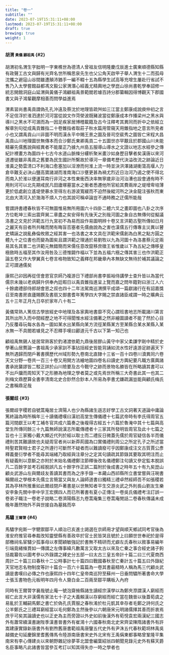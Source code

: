```yaml
---
title: "卷一"
subtitle: ""
date: 2023-07-19T15:31:11+08:00
lastmod: 2023-07-19T15:31:11+08:00
draft: true
brewing: true
weight: 1
---
```



#### 胡渭 <small>黃儀 顧祖禹</small> {#2}

胡渭初名渭生字胐明一字東樵世為德清人曾祖友信明隆慶戊辰進士廣東順德縣知縣有政聲工古文與歸有光齊名世所稱思泉先生也父公角天啟甲子舉人渭生十二而孤母沈攜之避寇山谷間雖遭顛沛猶手一編不輟十五為縣學生試高等充增生屢赴行省試不售乃入太學嘗館益都馮文毅公家渭潛心經義尤精輿地之學崑山徐尚書乾學奉詔修一統志開館洞庭山延渭與黃儀子鴻顧祖禹景範閻若璩百詩分郡纂輯因得博觀天下郡國書又與子鴻輩觀摩相善而問學益進焉

渭素習尚書禹貢謂偽孔孔沖遠及蔡沈於地理皆疏舛如三江當主鄭康成說庾仲初之言不足信浮於淮泗達於河河當從說文作菏滎波既豬波當從鄭康成本作播梁州之黑水與導川之黑水不可溷而為一因足疾家居博稽載籍及古今注釋考其異同而折中之依經立解章別句從成禹貢錐指二十卷錐指者取莊子秋水篇用管窺天用錐指地之意言所見者小也又謂禹貢山川非圖不明而漢永平中賜王景之圖及晉司空裴秀之圖皆亡宋程大昌禹貢山川地理圖世無傳本而合沙鄭氏東卿禹貢二十五圖世亦罕覯且於郡國山川未能精審先儒舊說與經異者不能厘正乃據九州島五服導山導水之文證以地志水經參之傳紀計裡畫方為圖四十七古今水道山脈條分縷析聚米畫沙如身歷目擊者矣漢唐以來河道遷徙雖非禹貢之舊要為民生國計所繫故於導河一章備考歷代決溢改流之跡論近日淮黃之勢雲清口不利海口愈塞加以淫潦而何淮上流一時並決洪澤諸湖衝蕩高堰人力倉卒難支必決山鹽高寶諸湖而淮南海口沙壅更甚為禍尤烈近日治河乃遏之使不得北而南入於淮以便運耳南行非河之本性東衝西決率無寧歲非治河治漕也設會通有時不用則河可以北先期戒民凡田廬塚墓當水之衝者悉遷他所官給其費兩岸之堤增卑培薄更於低處創立遙堤使暴水至得左右游波寬緩而不迫然後縱河所之決金龍注張秋而東北由大清河入於渤海不煩人力也其說可稱卓論豈不通時務之迂儒所能哉

嘗謂詩書禮春秋皆不可無圖惟易無所用圖六十四卦二體六爻之畫即圖也八卦之次序方位乾坤三索出震齊巽二章盡之矣安得有先後天之別哉河圖之象自古無傳何從擬議洛書之文見於洪範五行九宮初不為易而設作易圖明辨十卷又言洪範古聖所傳如日月之麗天有目者所共睹而閒有晦盲否塞者先儒曲說為之害也漢儒五行傳專主災異以瞽史矯誣之說亂彝倫攸敘之經其害一也洛書之本文具在洪範宋儒創為白黑之點方圓之體九十之位書也而變為圖矣且謂洪範之理通於易劉牧以九為河圖十為洛書蔡元定兩易其名其害二也洪範元無錯簡而宋儒任意改竄移庶徵王省惟歲以下為五紀之傳移皇極斂時五福至其作汝用咎及三德惟闢作福以下並為五福六極之傳其害三也作洪範正論五卷又作大學翼真七卷言格物致知之義釋在邦畿章內本無缺文無待於補其議論之正可謂通儒矣

康熙己卯因再從侄會恩官京師乃複游日下禮部尚書李振裕侍講學士查升皆以為當代儒宗未幾以老病歸升供奉內廷暇日以禹貢錐指進呈上覽而嘉之問年籍對曰浙江人六十餘歲禮部侍郎胡會恩之叔也四十二年法駕南巡渭撰平成頌一篇獻諸行在有詔嘉獎召至南書房直廬賜饌及書扇又御書耆年篤學四大字賜之禁直諸臣咸謂一時之曠典云五十三年正月九日卒於家年八十有二

黃儀常熟人篤信古學放經史中地理及各家輿地書靡不究心謂班書地志所載諸川第言其所出所入而中間經歷之地不可得聞惟水經注備著之然非繪圖讀者不能了然於心目乃反覆尋玩每水各為一圖如某水出某縣向某方流徑某縣某方至某縣合某水某縣入某水無一不具閻若璩見之不忍釋手嘆曰酈道元千古以下第一知己也

顧祖禹無錫人徙居常熟客於釣渚渡依範九鼎後居膠山黃守中家父柔謙字剛中精於史學著山居贅論一書祖禹少承家訓不事拈括經史皆能背誦如流水性好遠游足跡遍天下無所遇歸而閉戶著書撰歷代州域形勢九卷南北直隸十三省一百十四卷川瀆異同六卷天文分野一卷共一百三十卷又用開方法繪地圖四卷名曰讀史方輿紀要凡職方廣輿諸書承訛襲謬皆二駁正詳於山川險要及古今戰守之跡而景物名勝皆在所略讀其書可以不出戶牖而周知天下之形勝為地理之學者莫之或先焉世所稱三大奇書此其一也其二則梅文鼎歷算全書李清南北史合鈔然合鈔本人所易為李書尤嫌疏漏豈能與顧氏梅氏之書稱鼎足哉

#### 張爾歧 {#3}

張爾歧字稷若自號蒿庵居士濟陽人也少為縣諸生遜志好學工古文詞著天道論中庸論篤終論為時所稱年三十讀儀禮嘆曰漢初高堂生傳儀禮十七篇武帝時有李氏得周官五篇河間獻王以考工補冬官共成六篇奏之後複得古經五十六篇於魯淹中其十七篇與高堂生所傳同餘三十九篇無師說漢志所載傳禮者十三家其所發明皆周官及此十七篇之旨也十三家獨小戴大顯近代列於經以取士而二禮反日微蓋先儒於周官疑信各半而儀禮則苦其難讀故也夫疑周官者尚以新莽荊國為口實儀禮則周公之所定孔子之所述當時聖君賢相士君子之所遵行可斷然不疑者而以難讀廢可乎因鄭康成注文古質賈公彥釋義曼衍學者不能尋其端緒乃取經與注章分之定其句讀疏其節錄其要取其明注而止有疑義則以意斷之亦附於末始名儀禮鄭注節釋後改名儀禮鄭注句讀又參定監本脫誤凡二百餘字並考石經脫誤凡五十餘字作正誤二篇附於後成書之時年五十有九矣崑山顧炎武游山左與爾歧友善讀其書而為之序手錄一本藏山西祁縣所立書堂嘗與汪琬書稱爾歧之學根本先儒立言簡當又與友人論師道書曰獨精三禮卓然經師吾不如張稷若其為亭林所推重如此爾歧閉戶著書是以世無知者平生交游炎武之外則長山劉友生樂安李象先關中李中孚王宏撰四人而已所著書有夏小正傳注一卷吳氏儀禮考注訂誤一卷弟子職注一卷老子說略二卷濟陽縣志九卷蒿庵集三卷蒿庵閒話二卷春秋傳議未成晚年蕭然物外不與世接自為墓銘而卒

#### 馬驌 <small>王爾膂</small> {#4}

馬驌字宛斯一字驄禦鄒平人順治已亥進士謁選在京師用才望與順天鄉試同考官後為淮安府推官尋奉裁改知靈壁縣有善政卒於官士民皆哭且號於上曰願世世奉祀於是得部檄祠名宦驌少孤事母以孝聞穎敏強記於書無不精研而尤癖左氏春秋以敘事易編年引端竟緒條貫如一傳謂之左傳事緯凡數萬言又取太古以來及亡秦之事合經史諸子鉤括裁纂佐以圖考參以外錄謂之繹史分五部一曰太古三皇五帝計十篇二曰三代夏商西周計二十篇三曰春秋十二公時事計七十篇四曰戰國春秋至亡秦計五十篇五曰外錄紀天官地志名物制度等計十篇合一百六十篇篇為一卷其書最精時人稱為馬三代顧炎武讀是書嘆曰必傳之作也康熙四十四年仁皇帝南巡狩至蘇州一日垂問驌所著書命大學士張玉書物色元板明年四月令人齎白金二百兩至鄒平購板入內府

同時有王爾膂字襄哉號止庵一號泡齋掖縣諸生讀經宗漢學以為鄭夾漈謂漢人窮經而經亡此言大非漢儒有家法七十子之大義賴漢以存窮經而經亡當在魏晉以後蓋荀虞之易亂於王輔嗣馬鄭之書亡於偽孔氏賈服之春秋淆於杜元凱其幸存者毛鄭之詩何氏之公羊鄭氏之三禮耳窮經當以毛何鄭為主然後參以六朝唐宋元明諸儒擇其善而折衷焉庶乎可矣其論讀史也以正史為主而旁證以外史如前後漢外有荀悅袁宏兩漢紀三國志外有蕭常續漢書謝陛季漢書晉書外有崔鴻十六國春秋南北史宋齊梁陳隋諸書外有許嵩建康實錄新唐書外有劉煦舊唐書範祖禹唐鑒五代史外有尹洙五代春秋範坰林禹吳越備史句延慶錦里耆舊傳馬令陸游南唐書宋史外北宋有王禹偁東都事略曾鞏隆平集南宋有李心傳建炎以來朝野雜記徐夢莘北盟會編葉紹翁四朝聞見錄元史外有蘇天爵名臣事略凡此諸書皆當參互考訂以知其得失亦一時之學者也
